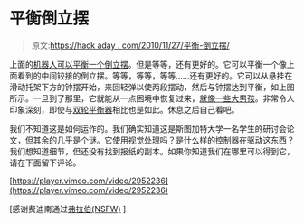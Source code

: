 # 平衡倒立摆

> 原文:[https://hack aday . com/2010/11/27/平衡-倒立摆/](https://hackaday.com/2010/11/27/balancing-inverted-pendulums/)

上面的[机器人可以平衡一个倒立摆](http://vimeo.com/2952236)。但是等等，还有更好的。它可以平衡一个像上面看到的中间铰接的倒立摆。等等，等等，等等……还有更好的。它可以从悬挂在滑动托架下方的钟摆开始，来回轻弹以使两段摆动，然后与钟摆达到平衡，如上图所示。一旦到了那里，它就能从一点困境中恢复过来，[就像一些大男孩](http://hackaday.com/2010/05/19/balancing-cube-looks-more-like-a-star/)。非常令人印象深刻，即使与[双轮平衡器](http://hackaday.com/2010/07/10/try-as-you-might-scooty-wont-fall-over/)相比也是如此。休息之后自己看吧。

我们不知道这是如何运作的。我们确实知道这是斯图加特大学一名学生的研讨会论文，但其余的几乎是个谜。它使用视觉处理吗？是什么样的控制器在驱动这东西？我们想知道细节，但还没有找到报纸的副本。如果你知道我们在哪里可以得到它，请在下面留下评论。

[https://player.vimeo.com/video/2952236](https://player.vimeo.com/video/2952236)

[感谢费迪南通过[弗拉伯(NSFW)](http://www.flabber.nl/linkdump/video/omgekeerde-pendulum-6841) ]